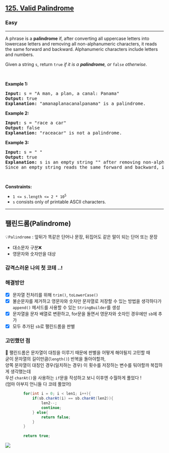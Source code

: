 <h2><a href="https://leetcode.com/problems/valid-palindrome">125. Valid Palindrome</a></h2><h3>Easy</h3><hr><p>A phrase is a <strong>palindrome</strong> if, after converting all uppercase letters into lowercase letters and removing all non-alphanumeric characters, it reads the same forward and backward. Alphanumeric characters include letters and numbers.</p>

<p>Given a string <code>s</code>, return <code>true</code><em> if it is a <strong>palindrome</strong>, or </em><code>false</code><em> otherwise</em>.</p>

<p>&nbsp;</p>
<p><strong class="example">Example 1:</strong></p>

<pre>
<strong>Input:</strong> s = &quot;A man, a plan, a canal: Panama&quot;
<strong>Output:</strong> true
<strong>Explanation:</strong> &quot;amanaplanacanalpanama&quot; is a palindrome.
</pre>

<p><strong class="example">Example 2:</strong></p>

<pre>
<strong>Input:</strong> s = &quot;race a car&quot;
<strong>Output:</strong> false
<strong>Explanation:</strong> &quot;raceacar&quot; is not a palindrome.
</pre>

<p><strong class="example">Example 3:</strong></p>

<pre>
<strong>Input:</strong> s = &quot; &quot;
<strong>Output:</strong> true
<strong>Explanation:</strong> s is an empty string &quot;&quot; after removing non-alphanumeric characters.
Since an empty string reads the same forward and backward, it is a palindrome.
</pre>

<p>&nbsp;</p>
<p><strong>Constraints:</strong></p>

<ul>
	<li><code>1 &lt;= s.length &lt;= 2 * 10<sup>5</sup></code></li>
	<li><code>s</code> consists only of printable ASCII characters.</li>
</ul>

---
## 팰린드롬(Palindrome)
💡`Palindrome` : 앞뒤가 똑같은 단어나 문장, 뒤집어도 같은 말이 되는 단어 또는 문장
- 대소문자 구분❌
- 영문자와 숫자만을 대상

### 감격스러운 나의 첫 코테 ..! 

### 해결방안
- [x] 문자열 전처리를 위해 `trim()`, `toLowerCase()`
- [x] 불순문자를 제거하고 영문자와 숫자만 문자열로 저장할 수 있는 방법을 생각하다가  
      `append()` 메서드를 사용할 수 있는 `StringBuilder`를 생성
- [x] 문자열을 문자 배열로 변환하고, for문을 돌면서 영문자와 숫자인 경우에만 `sb`에 추가
- [x] 모두 추가된 `sb`로 팰린드롬을 판별  

### 고민했던 점
💭 팰린드롬은 문자열이 대칭을 이루기 때문에 판별을 어떻게 해야될지 고민할 때  
굳이 문자열의 길이만큼(`length()`) 반복을 돌아야할까,  
양쪽 문자열이 대칭인 경우(일치하는 경우) 이 횟수를 저장하는 변수를 둬야할까 복잡하게 생각했는데  
우선 `charAt()`을 사용하는 `if`문을 작성하고 보니 이후엔 수월하게 풀었다 !   
(엄마 아부지 언니들 다 코테 풀었어)
```java
        for(int i = 0; i < len1; i++){
            if(sb.charAt(i) == sb.charAt(len2)){
                len2--;
                continue;
            } else{
                return false;
            }
        }
    
        return true;
```

<img src = "https://github.com/user-attachments/assets/74ee22cb-ff96-48cb-9f0a-11aa62ee73ed">

